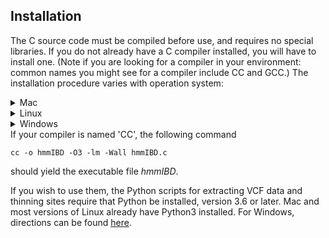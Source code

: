 ## Installation

The C source code must be compiled before use, and requires no special libraries. If you do not already have a C compiler installed, you will have to install one. (Note if you are looking for a compiler in your environment: common names you might see for a compiler include CC and GCC.) The installation procedure varies with operation system:
<details>
  <summary>Mac</summary>
  
 1. Open a Terminal window. You can do this by searching (keyboard shortcut command+space) for "Terminal".
  2. Inside the terminal window, type the command `xcode-select --install`. This will prompt you to install Xcode command line tools.
  3. Once you have Xcode command line tools installed you should be able to compile.
</details>

<details>
  <summary>Linux</summary>
    Follow these directions: https://phoenixnap.com/kb/install-gcc-ubuntu.

</details>
<details>
  <summary>Windows</summary>
    Installation is complicated on Windows. These two guides may help: https://www.guru99.com/c-gcc-install.html and https://dev.to/gamegods3/how-to-install-gcc-in-windows-10-the-easier-way-422j.

</details>
If your compiler is named 'CC', the following command 

```
cc -o hmmIBD -O3 -lm -Wall hmmIBD.c
```

should yield the executable file *hmmIBD*.

If you wish to use them, the Python scripts for extracting VCF data and thinning sites require that Python be installed, version 3.6 or later. Mac and most versions of Linux already have Python3 installed. For Windows, directions can be found [here](https://www.codecademy.com/article/install-python3).
